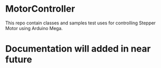 # MotorController
This repo contain classes and samples test uses for controlling Stepper Motor using Arduino Mega.  
# Documentation will added in near future
